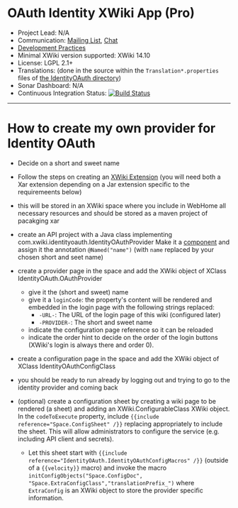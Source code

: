 # OAuth Identity XWiki App (Pro)

* Project Lead: N/A
* Communication: [Mailing List](http://dev.xwiki.org/xwiki/bin/view/Community/MailingLists>), [Chat](https://dev.xwiki.org/xwiki/bin/view/Community/Chat)
* [Development Practices](http://dev.xwiki.org)
* Minimal XWiki version supported: XWiki 14.10
* License: LGPL 2.1+
* Translations: (done in the source within the `Translation*.properties` files of [the IdentityOAuth directory](ui/src/main/resources/IdentityOAuth))
* Sonar Dashboard: N/A
* Continuous Integration Status: [![Build Status](http://ci.xwikisas.com/view/All/job/xwikisas/job/identity-oauth/job/master/badge/icon)](http://ci.xwikisas.com/view/All/job/xwikisas/job/identity-oauth/job/master/)

- - -

# How to create my own provider for Identity OAuth

* Decide on a short and sweet name
* Follow the steps on creating an
  [XWiki Extension](https://www.xwiki.org/xwiki/bin/view/Documentation/DevGuide/Tutorials/CreatingExtensions/)
  (you will need both a Xar extension depending on a Jar extension specific to the requiremeents below)
* this will be stored in an XWiki space where you include in WebHome all necessary resources and should be stored as a maven project of pacakging xar
* create an API project with a Java class implementing com.xwiki.identityoauth.IdentityOAuthProvider
  Make it a [component](https://www.xwiki.org/xwiki/bin/view/Documentation/DevGuide/Tutorials/WritingComponents/)
  and assign it the annotation `@Named("name")` (with `name` replaced by your chosen short and seet name)
* create a provider page in the space and add the XWiki object of XClass IdentityOAuth.OAuthProvider
    * give it the (short and sweet) name
    * give it a `loginCode`: the property's content will be rendered and embedded in the login page with the
      following strings replaced:
        * `-URL-`: The URL of the login page of this wiki (configured later)
        * `-PROVIDER-`: The short and sweet name
    * indicate the configuration page reference so it can be reloaded
    * indicate the order hint to decide on the order of the login buttons (XWiki's login is always there and order 0).
* create a configuration page in the space and add the XWiki object of XClass IdentityOAuthConfigClass
* you should be ready to run already by logging out and trying to go to the identity provider and coming back

* (optional) create a configuration sheet by creating a wiki page to be rendered (a sheet) and adding an
  XWiki.ConfigurableClass XWiki object. In the `codeToExecute` property, include
  `{{include reference="Space.ConfigSheet" /}}` replacing appropriately to include the sheet. This will allow
  administrators to configure the service (e.g. including API client and secrets).
    * Let this sheet start with `{{include reference="IdentityOAuth.IdentityOAuthConfigMacros" /}}` (outside of
      a `{{velocity}}` macro) and invoke the macro
      `initConfigObjects("Space.ConfigDoc", "Space.ExtraConfigClass","translationPrefix_")` where `ExtraConfig`
      is an XWiki object to store the provider specific information.
    
